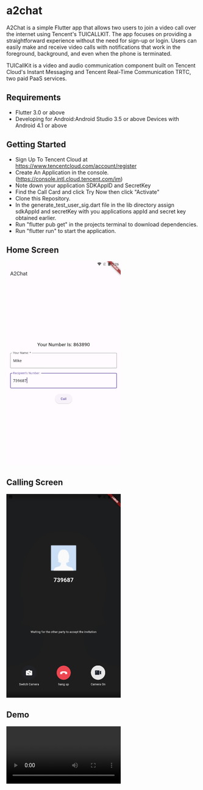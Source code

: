 # a2chat

A2Chat is a simple Flutter app that allows two users to join a video call over the internet using Tencent's TUICALLKIT. The app focuses on providing a straightforward experience without the need for sign-up or login. Users can easily make and receive video calls with notifications that work in the foreground, background, and even when the phone is terminated.

TUICallKit is a video and audio communication component built on Tencent Cloud's Instant Messaging and Tencent Real-Time Communication TRTC, two paid PaaS services.

## Requirements

- Flutter 3.0 or above
- Developing for Android:Android Studio 3.5 or above Devices with Android 4.1 or above

## Getting Started

- Sign Up To Tencent Cloud at https://www.tencentcloud.com/account/register
- Create An Application in the console. (https://console.intl.cloud.tencent.com/im)
- Note down your application SDKAppID and SecretKey
- Find the Call Card and click Try Now then click "Activate"
- Clone this Repository.
- In the generate_test_user_sig.dart file in the lib directory assign sdkAppId and secretKey with you applications appId and secret key obtained earlier.
- Run "flutter pub get" in the projects terminal to download dependencies.
- Run "flutter run" to start the application.

## Home Screen

<img src="assets/Home.png" alt="Alt Text" style="width:300px;"/>


## Calling Screen

<img src="assets/Calling.png" alt="Alt Text" style="width:300px;"/>

## Demo
<video width="300" controls>
        <source src="assets/Demo.mp4" autoplay muted loop type="video/mp4">
        Your browser does not support the video tag.
    </video>
